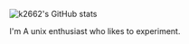 ![k2662's GitHub stats](https://github-readme-stats.vercel.app/api?username=k2662&theme=rose_pine&show_icons=true&include_all_commits=true)

I'm A unix enthusiast who likes to experiment.
